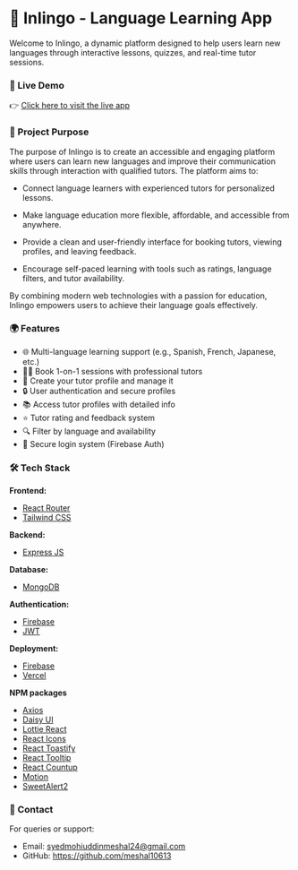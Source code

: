 # 🧠 Inlingo - Language Learning App
Welcome to Inlingo, a dynamic platform designed to help users learn new languages through interactive lessons, quizzes, and real-time tutor sessions.

### 🚀 Live Demo
👉 [Click here to visit the live app](https://assignment-11-inlingo.web.app/)

### 🎯 Project Purpose
The purpose of Inlingo is to create an accessible and engaging platform where users can learn new languages and improve their communication skills through interaction with qualified tutors. The platform aims to:

- Connect language learners with experienced tutors for personalized lessons.

- Make language education more flexible, affordable, and accessible from anywhere.

- Provide a clean and user-friendly interface for booking tutors, viewing profiles, and leaving feedback.

- Encourage self-paced learning with tools such as ratings, language filters, and tutor availability.

By combining modern web technologies with a passion for education, Inlingo empowers users to achieve their language goals effectively.

### 🌍 Features

- 🌐 Multi-language learning support (e.g., Spanish, French, Japanese, etc.)
- 👨‍🏫 Book 1-on-1 sessions with professional tutors
- 🔔 Create your tutor profile and manage it
- 🔒 User authentication and secure profiles
- 📚 Access tutor profiles with detailed info
- ⭐ Tutor rating and feedback system
- 🔍 Filter by language and availability
- 🔐 Secure login system (Firebase Auth)

### 🛠️ Tech Stack

**Frontend:**
- [React Router](https://reactrouter.com/home)
- [Tailwind CSS](https://tailwindcss.com/)

**Backend:**
- [Express JS](https://expressjs.com/)

**Database:**
- [MongoDB](https://www.mongodb.com/)

**Authentication:**
- [Firebase](https://firebase.google.com/)
- [JWT](https://jwt.io/)

**Deployment:**

- [Firebase](https://firebase.google.com/)
- [Vercel](https://vercel.com/)

**NPM packages**

- [Axios](https://axios-http.com/)
- [Daisy UI](https://daisyui.com/)
- [Lottie React](https://www.npmjs.com/package/lottie-react)
- [React Icons](https://react-icons.github.io/react-icons/)
- [React Toastify](https://www.npmjs.com/package/react-toastify)
- [React Tooltip](https://www.npmjs.com/package/react-tooltip)
- [React Countup](https://www.npmjs.com/package/react-countup)
- [Motion](https://motion.dev/)
- [SweetAlert2](https://sweetalert2.github.io/#examples)


### 💬 Contact
For queries or support:

- Email: syedmohiuddinmeshal24@gmail.com
- GitHub: https://github.com/meshal10613
